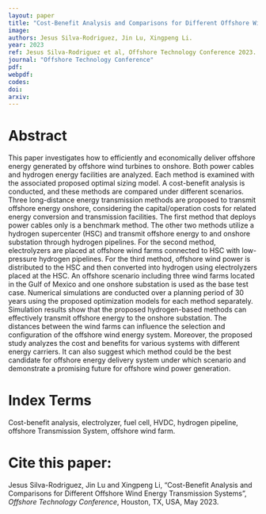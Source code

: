 ```yaml
---
layout: paper
title: "Cost-Benefit Analysis and Comparisons for Different Offshore Wind Energy Transmission Systems"
image: 
authors: Jesus Silva-Rodriguez, Jin Lu, Xingpeng Li.
year: 2023
ref: Jesus Silva-Rodriguez et al, Offshore Technology Conference 2023. 
journal: "Offshore Technology Conference"
pdf: 
webpdf: 
codes: 
doi: 
arxiv: 
---
```


# Abstract
This paper investigates how to efficiently and economically deliver offshore energy generated by offshore wind turbines to onshore. Both power cables and hydrogen energy facilities are analyzed. Each method is examined with the associated proposed optimal sizing model. A cost-benefit analysis is conducted, and these methods are compared under different scenarios. Three long-distance energy transmission methods are proposed to transmit offshore energy onshore, considering the capital/operation costs for related energy conversion and transmission facilities. The first method that deploys power cables only is a benchmark method. The other two methods utilize a hydrogen supercenter (HSC) and transmit offshore energy to and onshore substation through hydrogen pipelines. For the second method, electrolyzers are placed at offshore wind farms connected to HSC with low-pressure hydrogen pipelines. For the third method, offshore wind power is distributed to the HSC and then converted into hydrogen using electrolyzers placed at the HSC. An offshore scenario including three wind farms located in the Gulf of Mexico and one onshore substation is used as the base test case. Numerical simulations are conducted over a planning period of 30 years using the proposed optimization models for each method separately. Simulation results show that the proposed hydrogen-based methods can effectively transmit offshore energy to the onshore substation. The distances between the wind farms can influence the selection and configuration of the offshore wind energy system. Moreover, the proposed study analyzes the cost and benefits for various systems with different energy carriers. It can also suggest which method could be the best candidate for offshore energy delivery system under which scenario and demonstrate a promising future for offshore wind power generation.

# Index Terms
Cost-benefit analysis, electrolyzer, fuel cell, HVDC, hydrogen pipeline, offshore Transmission System, offshore wind farm.

# Cite this paper:
Jesus Silva-Rodriguez, Jin Lu and Xingpeng Li, “Cost-Benefit Analysis and Comparisons for Different Offshore Wind Energy Transmission Systems”, *Offshore Technology Conference*, Houston, TX, USA, May 2023.